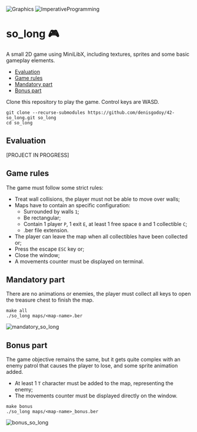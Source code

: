 ![Graphics](https://img.shields.io/badge/Graphics-306998) ![ImperativeProgramming](https://img.shields.io/badge/ImperativeProgramming-306998)

# so_long :video_game:
A small 2D game using MiniLibX, including textures, sprites and some basic gameplay elements.

- [Evaluation](https://github.com/denisgodoy/42-so_long#evaluation)
- [Game rules](https://github.com/denisgodoy/42-so_long#game-rules)
- [Mandatory part](https://github.com/denisgodoy/42-so_long#mandatory-part)
- [Bonus part](https://github.com/denisgodoy/42-so_long#bonus-part)

Clone this repository to play the game. Control keys are WASD.
```shell
git clone --recurse-submodules https://github.com/denisgodoy/42-so_long.git so_long
cd so_long
```

## Evaluation

[PROJECT IN PROGRESS]

## Game rules

The game must follow some strict rules:
- Treat wall collisions, the player must not be able to move over walls;
- Maps have to contain an specific configuration:
  - Surrounded by walls `1`;
  - Be rectangular;
  - Contain 1 player `P`, 1 exit `E`, at least 1 free space `0` and 1 collectible `C`;
  - .ber file extension.
- The player can leave the map when all collectibles have been collected or;
- Press the escape `ESC` key or;
- Close the window;
- A movements counter must be displayed on terminal.

## Mandatory part

There are no animations or enemies, the player must collect all keys to open the treasure chest to finish the map.
```shell
make all
./so_long maps/<map-name>.ber
```

![mandatory_so_long](https://user-images.githubusercontent.com/56933400/139359201-53e072fa-266f-49e6-945a-8dd58cbc3b78.gif)

## Bonus part

The game objective remains the same, but it gets quite complex with an enemy patrol that causes the player to lose, and some sprite animation added.
- At least 1 `T` character must be added to the map, representing the enemy;
- The movements counter must be displayed directly on the window.
```shell
make bonus
./so_long maps/<map-name>_bonus.ber
```

![bonus_so_long](https://user-images.githubusercontent.com/56933400/139512160-ee03ca32-098b-4001-b553-64171fd2d058.gif)
